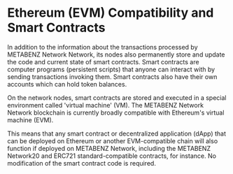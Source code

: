 # Ethereum (EVM) Compatibility and Smart Contracts

In addition to the information about the transactions processed by METABENZ Network Network, its nodes also permanently store and update the code and current state of smart contracts. Smart contracts are computer programs (persistent scripts) that anyone can interact with by sending transactions invoking them. Smart contracts also have their own accounts which can hold token balances.

On the network nodes, smart contracts are stored and executed in a special environment called 'virtual machine' (VM). The METABENZ Network Network blockchain is currently broadly compatible with Ethereum's virtual machine (EVM).

This means that any smart contract or decentralized application (dApp) that can be deployed on Ethereum or another EVM-compatible chain will also function if deployed on METABENZ  Network, including the METABENZ Network20 and ERC721 standard-compatible contracts, for instance. No modification of the smart contract code is required.
